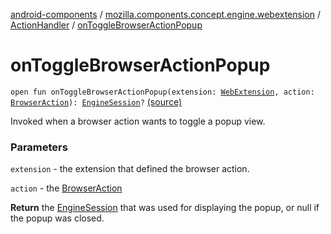 [android-components](../../index.md) / [mozilla.components.concept.engine.webextension](../index.md) / [ActionHandler](index.md) / [onToggleBrowserActionPopup](./on-toggle-browser-action-popup.md)

# onToggleBrowserActionPopup

`open fun onToggleBrowserActionPopup(extension: `[`WebExtension`](../-web-extension/index.md)`, action: `[`BrowserAction`](../-browser-action/index.md)`): `[`EngineSession`](../../mozilla.components.concept.engine/-engine-session/index.md)`?` [(source)](https://github.com/mozilla-mobile/android-components/blob/master/components/concept/engine/src/main/java/mozilla/components/concept/engine/webextension/WebExtension.kt#L158)

Invoked when a browser action wants to toggle a popup view.

### Parameters

`extension` - the extension that defined the browser action.

`action` - the [BrowserAction](../-browser-action/index.md)

**Return**
the [EngineSession](../../mozilla.components.concept.engine/-engine-session/index.md) that was used for displaying the popup,
or null if the popup was closed.


